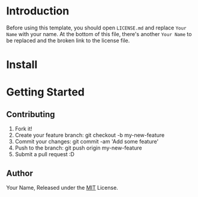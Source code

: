 # Introduction

Before using this template, you should open `LICENSE.md` and replace `Your Name` with your name.
At the bottom of this file, there's another `Your Name` to be replaced and the broken link to the license file.

<!-- toc -->

<!-- tocstop -->

# Install

# Getting Started

## Contributing

1.  Fork it!
2.  Create your feature branch: git checkout -b my-new-feature
3.  Commit your changes: git commit -am 'Add some feature'
4.  Push to the branch: git push origin my-new-feature
5.  Submit a pull request :D

## Author

Your Name, Released under the [MIT](./blob/master/LICENSE.md) License.
